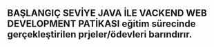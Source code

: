 ## BAŞLANGIÇ SEVİYE JAVA İLE VACKEND WEB DEVELOPMENT PATİKASI eğitim sürecinde gerçekleştirilen prjeler/ödevleri barındırır.
